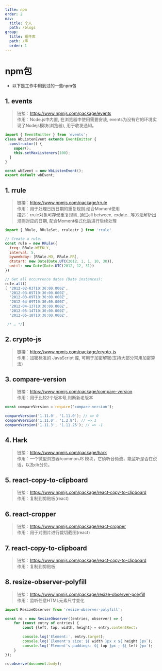 ```yaml
---
title: npm
order: 2
nav:
  title: 个人
  path: /blogs
group:
  title: 组件库
  path: /库
  order: 1
---
```


# npm包

- 以下是工作中用到过的一些npm包


## 1. events

> 链接：https://www.npmjs.com/package/events  
> 作用：Node.js中内置, 在浏览器中使用需要安装, events为没有它的环境实现了Nodejs模块(浏览器), 用于收发通知。

```javascript
import { EventEmitter } from 'events';
class WbListenEvent extends EventEmitter {
  constructor() {
    super();
    this.setMaxListeners(100);
  }
}

const wbEvent = new WbListenEvent();
export default wbEvent;
```


## 1. rrule

> 链接：https://www.npmjs.com/package/rrule  
> 作用：用于处理日历日期的重复规则.结合Moment使用  
> 描述：rrule对象可存储重复规则, 通过all between, exdate...等方法解析出规则对应的日期, 配合Moment格式化后进行后续处理

```javascript
import { RRule, RRuleSet, rrulestr } from 'rrule'

// Create a rule:
const rule = new RRule({
  freq: RRule.WEEKLY,
  interval: 5,
  byweekday: [RRule.MO, RRule.FR],
  dtstart: new Date(Date.UTC(2012, 1, 1, 10, 30)),
  until: new Date(Date.UTC(2012, 12, 31))
})

// Get all occurrence dates (Date instances):
rule.all()
[ '2012-02-03T10:30:00.000Z',
  '2012-03-05T10:30:00.000Z',
  '2012-03-09T10:30:00.000Z',
  '2012-04-09T10:30:00.000Z',
  '2012-04-13T10:30:00.000Z',
  '2012-05-14T10:30:00.000Z',
  '2012-05-18T10:30:00.000Z',

 /* … */]
```

## 2. crypto-js

> 链接：https://www.npmjs.com/package/crypto-js  
> 作用：加密标准的 JavaScript 库, 可用于加密解密(支持大部分常用加密算法)

## 3. compare-version

> 链接：https://www.npmjs.com/package/compare-version  
> 作用：用于比较2个版本号,判断新老版本

```javascript
const compareVersion = require('compare-version');
 
compareVersion('1.11.0', '1.11.0'); // => 0
compareVersion('1.11.0', '1.2.9'); // => 1
compareVersion('1.11.3', '1.11.25'); // => -1
```
## 4. Hark

> 链接：https://www.npmjs.com/package/hark  
> 作用：一个微型浏览器/commonJS 模块，它侦听音频流，能监听是否在说话，以及db分贝。


## 5. react-copy-to-clipboard

> 链接：https://www.npmjs.com/package/react-copy-to-clipboard  
> 作用：复制到剪贴板(react)

## 6. react-cropper

> 链接：https://www.npmjs.com/package/react-cropper  
> 作用：用于对图片进行裁切截图(react)


## 7. react-copy-to-clipboard

> 链接：https://www.npmjs.com/package/react-copy-to-clipboard  
> 作用：复制到剪贴板


## 8. resize-observer-polyfill

> 链接：https://www.npmjs.com/package/resize-observer-polyfill  
> 作用：监听任意HTML元素尺寸变化


```javascript
import ResizeObserver from 'resize-observer-polyfill';
 
const ro = new ResizeObserver((entries, observer) => {
    for (const entry of entries) {
        const {left, top, width, height} = entry.contentRect;
 
        console.log('Element:', entry.target);
        console.log(`Element's size: ${ width }px x ${ height }px`);
        console.log(`Element's paddings: ${ top }px ; ${ left }px`);
    }
});
 
ro.observe(document.body);

```

